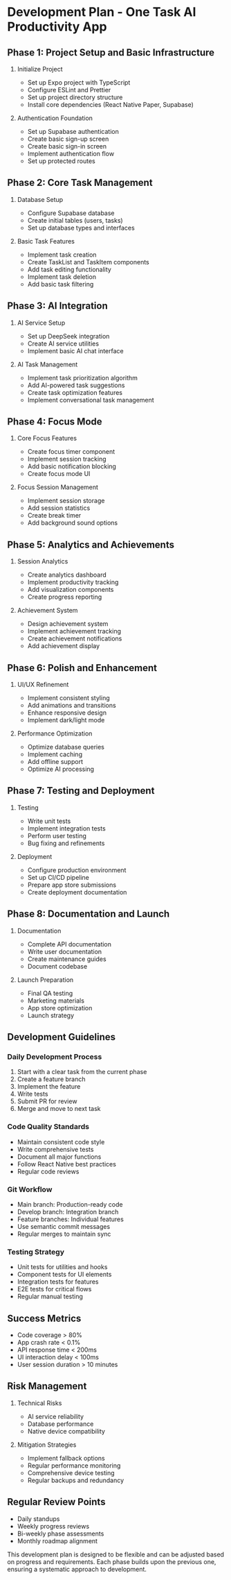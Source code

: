 # Development Plan - One Task AI Productivity App

## Phase 1: Project Setup and Basic Infrastructure
1. Initialize Project
   - Set up Expo project with TypeScript
   - Configure ESLint and Prettier
   - Set up project directory structure
   - Install core dependencies (React Native Paper, Supabase)

2. Authentication Foundation
   - Set up Supabase authentication
   - Create basic sign-up screen
   - Create basic sign-in screen
   - Implement authentication flow
   - Set up protected routes

## Phase 2: Core Task Management
1. Database Setup
   - Configure Supabase database
   - Create initial tables (users, tasks)
   - Set up database types and interfaces

2. Basic Task Features
   - Implement task creation
   - Create TaskList and TaskItem components
   - Add task editing functionality
   - Implement task deletion
   - Add basic task filtering

## Phase 3: AI Integration
1. AI Service Setup
   - Set up DeepSeek integration
   - Create AI service utilities
   - Implement basic AI chat interface

2. AI Task Management
   - Implement task prioritization algorithm
   - Add AI-powered task suggestions
   - Create task optimization features
   - Implement conversational task management

## Phase 4: Focus Mode
1. Core Focus Features
   - Create focus timer component
   - Implement session tracking
   - Add basic notification blocking
   - Create focus mode UI

2. Focus Session Management
   - Implement session storage
   - Add session statistics
   - Create break timer
   - Add background sound options

## Phase 5: Analytics and Achievements
1. Session Analytics
   - Create analytics dashboard
   - Implement productivity tracking
   - Add visualization components
   - Create progress reporting

2. Achievement System
   - Design achievement system
   - Implement achievement tracking
   - Create achievement notifications
   - Add achievement display

## Phase 6: Polish and Enhancement
1. UI/UX Refinement
   - Implement consistent styling
   - Add animations and transitions
   - Enhance responsive design
   - Implement dark/light mode

2. Performance Optimization
   - Optimize database queries
   - Implement caching
   - Add offline support
   - Optimize AI processing

## Phase 7: Testing and Deployment
1. Testing
   - Write unit tests
   - Implement integration tests
   - Perform user testing
   - Bug fixing and refinements

2. Deployment
   - Configure production environment
   - Set up CI/CD pipeline
   - Prepare app store submissions
   - Create deployment documentation

## Phase 8: Documentation and Launch
1. Documentation
   - Complete API documentation
   - Write user documentation
   - Create maintenance guides
   - Document codebase

2. Launch Preparation
   - Final QA testing
   - Marketing materials
   - App store optimization
   - Launch strategy

## Development Guidelines

### Daily Development Process
1. Start with a clear task from the current phase
2. Create a feature branch
3. Implement the feature
4. Write tests
5. Submit PR for review
6. Merge and move to next task

### Code Quality Standards
- Maintain consistent code style
- Write comprehensive tests
- Document all major functions
- Follow React Native best practices
- Regular code reviews

### Git Workflow
- Main branch: Production-ready code
- Develop branch: Integration branch
- Feature branches: Individual features
- Use semantic commit messages
- Regular merges to maintain sync

### Testing Strategy
- Unit tests for utilities and hooks
- Component tests for UI elements
- Integration tests for features
- E2E tests for critical flows
- Regular manual testing

## Success Metrics
- Code coverage > 80%
- App crash rate < 0.1%
- API response time < 200ms
- UI interaction delay < 100ms
- User session duration > 10 minutes

## Risk Management
1. Technical Risks
   - AI service reliability
   - Database performance
   - Native device compatibility

2. Mitigation Strategies
   - Implement fallback options
   - Regular performance monitoring
   - Comprehensive device testing
   - Regular backups and redundancy

## Regular Review Points
- Daily standups
- Weekly progress reviews
- Bi-weekly phase assessments
- Monthly roadmap alignment

This development plan is designed to be flexible and can be adjusted based on progress and requirements. Each phase builds upon the previous one, ensuring a systematic approach to development. 